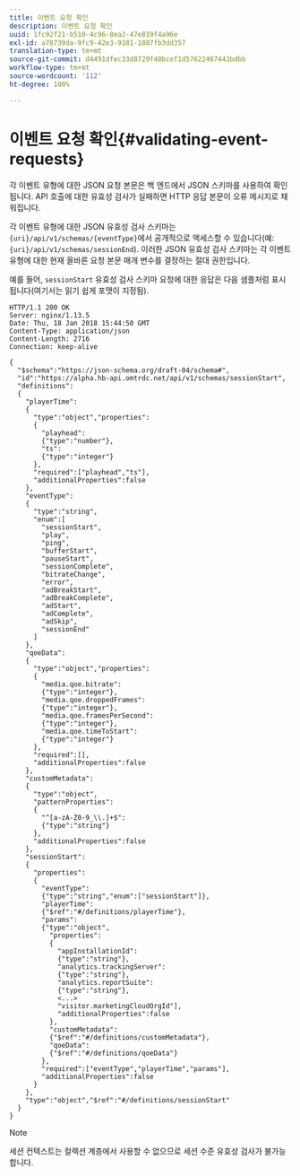 ```yaml
---
title: 이벤트 요청 확인
description: 이벤트 요청 확인
uuid: 1fc92f21-b510-4c96-8ea2-47e819f4a96e
exl-id: a78739da-9fc9-42e3-9181-1887fb3dd357
translation-type: tm+mt
source-git-commit: d4491dfec33d8729f40bcef1d57622467443bdbb
workflow-type: tm+mt
source-wordcount: '112'
ht-degree: 100%

---
```


# 이벤트 요청 확인{#validating-event-requests}

각 이벤트 유형에 대한 JSON 요청 본문은 백 엔드에서 JSON 스키마를 사용하여 확인됩니다. API 호출에 대한 유효성 검사가 실패하면 HTTP 응답 본문이 오류 메시지로 채워집니다.

각 이벤트 유형에 대한 JSON 유효성 검사 스키마는 `{uri}/api/v1/schemas/{eventType}`에서 공개적으로 액세스할 수 있습니다(예: `{uri}/api/v1/schemas/sessionEnd`). 이러한 JSON 유효성 검사 스키마는 각 이벤트 유형에 대한 현재 올바른 요청 본문 매개 변수를 결정하는 절대 권한입니다.

예를 들어, `sessionStart` 유효성 검사 스키마 요청에 대한 응답은 다음 샘플처럼 표시됩니다(여기서는 읽기 쉽게 포맷이 지정됨).

```
HTTP/1.1 200 OK
Server: nginx/1.13.5
Date: Thu, 18 Jan 2018 15:44:50 GMT
Content-Type: application/json
Content-Length: 2716
Connection: keep-alive

{
  "$schema":"https://json-schema.org/draft-04/schema#",
  "id":"https://alpha.hb-api.omtrdc.net/api/v1/schemas/sessionStart",
  "definitions":
  {
    "playerTime":
    {
      "type":"object","properties":
      {
        "playhead":
        {"type":"number"},
        "ts":
        {"type":"integer"}
      },
      "required":["playhead","ts"],
      "additionalProperties":false
    },
    "eventType":
    {
      "type":"string",
      "enum":[
        "sessionStart",
        "play",
        "ping",
        "bufferStart",
        "pauseStart",
        "sessionComplete",
        "bitrateChange",
        "error",
        "adBreakStart",
        "adBreakComplete",
        "adStart",
        "adComplete",
        "adSkip",
        "sessionEnd"
      ]
    },
    "qoeData":
    {
      "type":"object","properties":
      {
        "media.qoe.bitrate":
        {"type":"integer"},
        "media.qoe.droppedFrames":
        {"type":"integer"},
        "media.qoe.framesPerSecond":
        {"type":"integer"},
        "media.qoe.timeToStart":
        {"type":"integer"}
      },
      "required":[],
      "additionalProperties":false
    },
    "customMetadata":
    {
      "type":"object",
      "patternProperties":
      {
        "^[a-zA-Z0-9_\\.]+$":
        {"type":"string"}
      },
      "additionalProperties":false
    },
    "sessionStart":
    {
      "properties":
      {
        "eventType":
        {"type":"string","enum":["sessionStart"]},
        "playerTime":
        {"$ref":"#/definitions/playerTime"},
        "params":
        {"type":"object",
          "properties":
          {
            "appInstallationId":
            {"type":"string"},
            "analytics.trackingServer":
            {"type":"string"},
            "analytics.reportSuite":
            {"type":"string"},
            <...>
            "visitor.marketingCloudOrgId"],
            "additionalProperties":false
          },
          "customMetadata":
          {"$ref":"#/definitions/customMetadata"},
          "qoeData":
          {"$ref":"#/definitions/qoeData"}
        },
        "required":["eventType","playerTime","params"],
        "additionalProperties":false
      }
    },
    "type":"object","$ref":"#/definitions/sessionStart"
  }
}
```

>[!NOTE]
>
>세션 컨텍스트는 컬렉션 계층에서 사용할 수 없으므로 세션 수준 유효성 검사가 불가능합니다.
